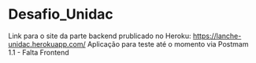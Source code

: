 # Desafio_Unidac

Link para o site da parte backend prublicado no Heroku: https://lanche-unidac.herokuapp.com/
Aplicação para teste até o momento via Postmam
  1.1 - Falta Frontend
